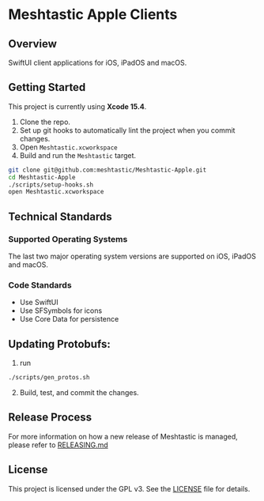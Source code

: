 # Meshtastic Apple Clients

## Overview

SwiftUI client applications for iOS, iPadOS and macOS.

## Getting Started

This project is currently using **Xcode 15.4**. 

1. Clone the repo.
2. Set up git hooks to automatically lint the project when you commit changes.
2. Open `Meshtastic.xcworkspace`
2. Build and run the `Meshtastic` target.

```sh
git clone git@github.com:meshtastic/Meshtastic-Apple.git
cd Meshtastic-Apple
./scripts/setup-hooks.sh
open Meshtastic.xcworkspace
```

## Technical Standards

### Supported Operating Systems

The last two major operating system versions are supported on iOS, iPadOS and macOS.

### Code Standards

- Use SwiftUI
- Use SFSymbols for icons
- Use Core Data for persistence

## Updating Protobufs:

1. run
```bash
./scripts/gen_protos.sh
```
2. Build, test, and commit the changes.

## Release Process

For more information on how a new release of Meshtastic is managed, please refer to [RELEASING.md](./RELEASING.md)

## License

This project is licensed under the GPL v3. See the [LICENSE](LICENSE) file for details.
